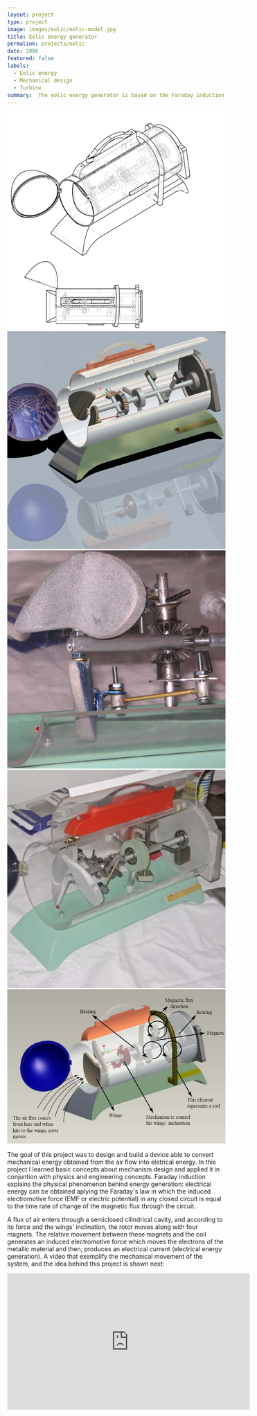 ```yaml
---
layout: project
type: project
image: images/eolic/eolic-model.jpg
title: Eolic energy generator
permalink: projects/eolic
date: 2006
featured: false
labels:
  - Eolic energy
  - Mechanical design
  - Turbine
summary:  The eolic energy generator is based on the Faraday induction principle and includes a customized circuit board to receive and transform the AC energy coming from the induction sources to DC energy.
---
```


<div class="ui small rounded images">
  <img class="ui image zoom" src="../images/eolic/eolic-explosion.jpg">
  <img class="ui image zoom" src="../images/eolic/eolic-model.jpg">
  <img class="ui image zoom" src="../images/eolic/eolic-mechanism.jpg">
  <img class="ui image zoom" src="../images/eolic/eolic-real.jpg">
</div>

<img class="ui medium right floated rounded image" src="../images/eolic/eolic-diagram.jpg">

The goal of this project was to design and build a device able to convert mechanical energy obtained from the air flow into eletrical energy. In this project I learned basic concepts about mechanism design and applied it in conjuntion with physics and engineering concepts. Faraday induction explains the physical phenomenon behind energy generation: electrical energy can be obtained aplying the Faraday's law in which the induced electromotive force (EMF or electric potential) in any closed circuit is equal to the time rate of change of the magnetic flux through the circuit.

A flux of air enters through a semiclosed cilindrical cavity, and according to its force and the wings' inclination, the rotor moves along with four magnets. The relative movement between these magnets and the coil generates an induced electromotive force which moves the electrons of the metallic material and then, produces an electrical current (electrical energy generation). A video that exemplify the mechanical movement of the system, and the idea behind this project is shown next:

<iframe width="560" height="315" src="https://www.youtube.com/embed/--vAqtKbqyM?rel=0&amp;showinfo=0" frameborder="0" allow="autoplay; encrypted-media" allowfullscreen></iframe>